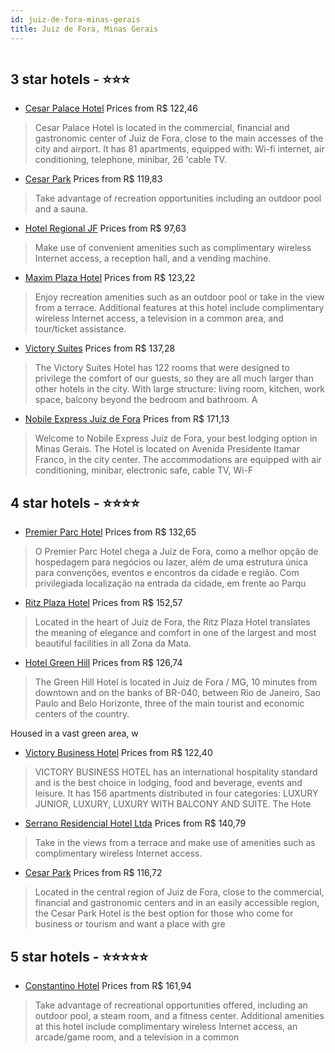 ```yaml
---
id: juiz-de-fora-minas-gerais
title: Juiz de Fora, Minas Gerais
---
```


<center><img src="http://media.omnibees.com/Images/5685/Property/171153.png" alt="" /></center>


##  3 star hotels - ⭐️⭐️⭐️

-    [Cesar Palace Hotel](https://us.hurb.com/hotels/juiz-de-fora/cesar-palace-hotel-OMN-2466?cmp=18055) Prices from R$ 122,46
   > Cesar Palace Hotel is located in the commercial, financial and gastronomic center of Juiz de Fora, close to the main accesses of the city and airport. It has 81 apartments, equipped with: Wi-fi internet, air conditioning, telephone, minibar, 26 'cable TV.
-    [Cesar Park](https://us.hurb.com/hotels/juiz-de-fora/cesar-park-JNP-JP897160?cmp=18055) Prices from R$ 119,83
   > Take advantage of recreation opportunities including an outdoor pool and a sauna.
-    [Hotel Regional JF](https://us.hurb.com/hotels/juiz-de-fora/hotel-regional-jf-JNP-JP751342?cmp=18055) Prices from R$ 97,63
   > Make use of convenient amenities such as complimentary wireless Internet access, a reception hall, and a vending machine.
-    [Maxim Plaza Hotel](https://us.hurb.com/hotels/juiz-de-fora/maxim-plaza-hotel-JNP-JP597022?cmp=18055) Prices from R$ 123,22
   > Enjoy recreation amenities such as an outdoor pool or take in the view from a terrace. Additional features at this hotel include complimentary wireless Internet access, a television in a common area, and tour/ticket assistance.
-    [Victory Suítes](https://us.hurb.com/hotels/juiz-de-fora/victory-suites-OMN-2661?cmp=18055) Prices from R$ 137,28
   > The Victory Suites Hotel has 122 rooms that were designed to privilege the comfort of our guests, so they are all much larger than other hotels in the city. With large structure: living room, kitchen, work space, balcony beyond the bedroom and bathroom. A
-    [Nobile Express Juíz de Fora](https://us.hurb.com/hotels/juiz-de-fora/nobile-express-juiz-de-fora-OMN-6128?cmp=18055) Prices from R$ 171,13
   > Welcome to Nobile Express Juiz de Fora, your best lodging option in Minas Gerais. The Hotel is located on Avenida Presidente Itamar Franco, in the city center. The accommodations are equipped with air conditioning, minibar, electronic safe, cable TV, Wi-F

##  4 star hotels - ⭐️⭐️⭐️⭐️

-    [Premier Parc Hotel](https://us.hurb.com/hotels/juiz-de-fora/premier-parc-hotel-OMN-5685?cmp=18055) Prices from R$ 132,65
   > O Premier Parc Hotel chega a Juiz de Fora, como a melhor opção de hospedagem para negócios ou lazer, além de uma estrutura única para convenções, eventos e encontros da cidade e região.Com privilegiada localização na entrada da cidade, em frente ao Parqu
-    [Ritz Plaza Hotel](https://us.hurb.com/hotels/juiz-de-fora/ritz-plaza-hotel-OMN-5999?cmp=18055) Prices from R$ 152,57
   > Located in the heart of Juiz de Fora, the Ritz Plaza Hotel translates the meaningof elegance and comfort in one of the largest and most beautiful facilities in all Zona da Mata.
-    [Hotel Green Hill](https://us.hurb.com/hotels/juiz-de-fora/hotel-green-hill-OMN-6190?cmp=18055) Prices from R$ 126,74
   > The Green Hill Hotel is located in Juiz de Fora / MG, 10 minutes from downtown and on the banks of BR-040, between Rio de Janeiro, Sao Paulo and Belo Horizonte, three of the main tourist and economic centers of the country.Housed in a vast green area, w
-    [Victory Business  Hotel](https://us.hurb.com/hotels/juiz-de-fora/victory-business-hotel-OMN-2313?cmp=18055) Prices from R$ 122,40
   > VICTORY BUSINESS HOTEL has an international hospitality standard and is the best choice in lodging, food and beverage, events and leisure. It has 156 apartments distributed in four categories: LUXURY JUNIOR, LUXURY, LUXURY WITH BALCONY AND SUITE. The Hote
-    [Serrano Residencial Hotel Ltda](https://us.hurb.com/hotels/juiz-de-fora/serrano-residencial-hotel-ltda-JNP-JP388347?cmp=18055) Prices from R$ 140,79
   > Take in the views from a terrace and make use of amenities such as complimentary wireless Internet access.
-    [Cesar Park](https://us.hurb.com/hotels/juiz-de-fora/cesar-park-OMN-1334?cmp=18055) Prices from R$ 116,72
   > Located in the central region of Juiz de Fora, close to the commercial, financial and gastronomic centers and in an easily accessible region, the Cesar Park Hotel is the best option for those who come for business or tourism and want a place with gre

##  5 star hotels - ⭐️⭐️⭐️⭐️⭐️

-    [Constantino Hotel](https://us.hurb.com/hotels/juiz-de-fora/constantino-hotel-JNP-JP816307?cmp=18055) Prices from R$ 161,94
   > Take advantage of recreational opportunities offered, including an outdoor pool, a steam room, and a fitness center. Additional amenities at this hotel include complimentary wireless Internet access, an arcade/game room, and a television in a common 
